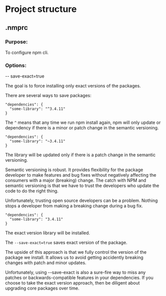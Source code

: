 # Project structure

## .nmprc

### Purpose:
To configure npm cli.

### Options:
-- save-exact=true 

The goal is to force installing only exact versions of the packages.

There are several ways to save packages:

```
"dependencies": {
  "some-library": "^3.4.11"
}
```

The `^` means that any time we run npm install again, npm will only update or dependency if there is a minor or patch change in the semantic versioning. 

```
"dependencies": {
  "some-library": "~3.4.11"
}
```

The library will be updated only if there is a patch change in the semantic versioning.

Semantic versioning is robust. It provides flexibility for the package developer to make features and bug fixes without negatively affecting the consumers with a major (breaking) change. The catch with NPM and semantic versioning is that we have to trust the developers who update the code to do the right thing.

Unfortunately, trusting open source developers can be a problem. Nothing stops a developer from making a breaking change during a bug fix.

```
"dependencies": {
  "some-library": "3.4.11"
}
```

The exact version library will be installed.

The `--save-exact=true` saves exact version of the package.

The upside of this approach is that we fully control the version of the package we install. It allows us to avoid getting accidently breaking changes with patch and minor updates.

Unfortunately, using --save-exact is also a sure-fire way to miss any patches or backwards-compatible features in your dependencies. If you choose to take the exact version approach, then be diligent about upgrading core packages over time.
